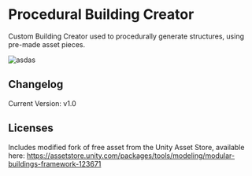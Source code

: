 # Procedural Building Creator
Custom Building Creator used to procedurally generate structures, using pre-made asset pieces.


![asdas](https://user-images.githubusercontent.com/128671881/234162774-854f3edc-d0e4-4207-929a-6c4a67d59c9a.PNG)


## Changelog
Current Version: v1.0

## Licenses
Includes modified fork of free asset from the Unity Asset Store, available here: https://assetstore.unity.com/packages/tools/modeling/modular-buildings-framework-123671

